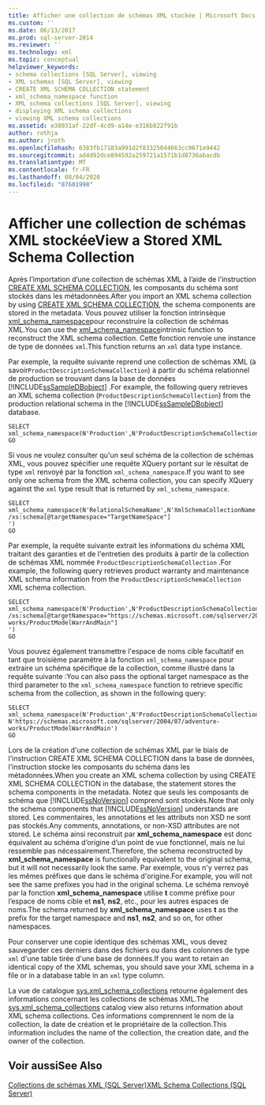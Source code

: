 ```yaml
---
title: Afficher une collection de schémas XML stockée | Microsoft Docs
ms.custom: ''
ms.date: 06/13/2017
ms.prod: sql-server-2014
ms.reviewer: ''
ms.technology: xml
ms.topic: conceptual
helpviewer_keywords:
- schema collections [SQL Server], viewing
- XML schemas [SQL Server], viewing
- CREATE XML SCHEMA COLLECTION statement
- xml_schema_namespace function
- XML schema collections [SQL Server], viewing
- displaying XML schema collections
- viewing XML schema collections
ms.assetid: e38031af-22df-4cd9-a14e-e316b822f91b
author: rothja
ms.author: jroth
ms.openlocfilehash: 6383fb17183a991d2f83325044663cc9671e9442
ms.sourcegitcommit: ad4d92dce894592a259721a1571b1d8736abacdb
ms.translationtype: MT
ms.contentlocale: fr-FR
ms.lasthandoff: 08/04/2020
ms.locfileid: "87601998"
---
```

# <a name="view-a-stored-xml-schema-collection"></a><span data-ttu-id="57df2-102">Afficher une collection de schémas XML stockée</span><span class="sxs-lookup"><span data-stu-id="57df2-102">View a Stored XML Schema Collection</span></span>
  <span data-ttu-id="57df2-103">Après l’importation d’une collection de schémas XML à l’aide de l’instruction [CREATE XML SCHEMA COLLECTION](/sql/t-sql/statements/create-xml-schema-collection-transact-sql), les composants du schéma sont stockés dans les métadonnées.</span><span class="sxs-lookup"><span data-stu-id="57df2-103">After you import an XML schema collection by using [CREATE XML SCHEMA COLLECTION](/sql/t-sql/statements/create-xml-schema-collection-transact-sql), the schema components are stored in the metadata.</span></span> <span data-ttu-id="57df2-104">Vous pouvez utiliser la fonction intrinsèque [xml_schema_namespace](/sql/t-sql/xml/xml-schema-namespace)pour reconstruire la collection de schémas XML.</span><span class="sxs-lookup"><span data-stu-id="57df2-104">You can use the [xml_schema_namespace](/sql/t-sql/xml/xml-schema-namespace)intrinsic function to reconstruct the XML schema collection.</span></span> <span data-ttu-id="57df2-105">Cette fonction renvoie une instance de type de données `xml`.</span><span class="sxs-lookup"><span data-stu-id="57df2-105">This function returns an `xml` data type instance.</span></span>  
  
 <span data-ttu-id="57df2-106">Par exemple, la requête suivante reprend une collection de schémas XML (à savoir`ProductDescriptionSchemaCollection`) à partir du schéma relationnel de production se trouvant dans la base de données [!INCLUDE[ssSampleDBobject](../../includes/sssampledbobject-md.md)] .</span><span class="sxs-lookup"><span data-stu-id="57df2-106">For example, the following query retrieves an XML schema collection (`ProductDescriptionSchemaCollection`) from the production relational schema in the [!INCLUDE[ssSampleDBobject](../../includes/sssampledbobject-md.md)] database.</span></span>  
  
```  
SELECT xml_schema_namespace(N'Production',N'ProductDescriptionSchemaCollection')  
GO  
```  
  
 <span data-ttu-id="57df2-107">Si vous ne voulez consulter qu'un seul schéma de la collection de schémas XML, vous pouvez spécifier une requête XQuery portant sur le résultat de type `xml` renvoyé par la fonction `xml_schema_namespace`.</span><span class="sxs-lookup"><span data-stu-id="57df2-107">If you want to see only one schema from the XML schema collection, you can specify XQuery against the `xml` type result that is returned by `xml_schema_namespace`.</span></span>  
  
```  
SELECT xml_schema_namespace(N'RelationalSchemaName',N'XmlSchemaCollectionName').query('  
/xs:schema[@targetNamespace="TargetNameSpace"]  
')  
GO  
```  
  
 <span data-ttu-id="57df2-108">Par exemple, la requête suivante extrait les informations du schéma XML traitant des garanties et de l'entretien des produits à partir de la collection de schémas XML nommée `ProductDescriptionSchemaCollection` .</span><span class="sxs-lookup"><span data-stu-id="57df2-108">For example, the following query retrieves product warranty and maintenance XML schema information from the `ProductDescriptionSchemaCollection` XML schema collection.</span></span>  
  
```  
SELECT xml_schema_namespace(N'Production',N'ProductDescriptionSchemaCollection').query('  
/xs:schema[@targetNamespace="https://schemas.microsoft.com/sqlserver/2004/07/adventure-works/ProductModelWarrAndMain"]  
')  
GO  
```  
  
 <span data-ttu-id="57df2-109">Vous pouvez également transmettre l'espace de noms cible facultatif en tant que troisième paramètre à la fonction `xml_schema_namespace` pour extraire un schéma spécifique de la collection, comme illustré dans la requête suivante :</span><span class="sxs-lookup"><span data-stu-id="57df2-109">You can also pass the optional target namespace as the third parameter to the `xml_schema_namespace` function to retrieve specific schema from the collection, as shown in the following query:</span></span>  
  
```  
SELECT xml_schema_namespace(N'Production',N'ProductDescriptionSchemaCollection', N'https://schemas.microsoft.com/sqlserver/2004/07/adventure-works/ProductModelWarrAndMain')  
GO  
```  
  
 <span data-ttu-id="57df2-110">Lors de la création d'une collection de schémas XML par le biais de l'instruction CREATE XML SCHEMA COLLECTION dans la base de données, l'instruction stocke les composants du schéma dans les métadonnées.</span><span class="sxs-lookup"><span data-stu-id="57df2-110">When you create an XML schema collection by using CREATE XML SCHEMA COLLECTION in the database, the statement stores the schema components in the metadata.</span></span> <span data-ttu-id="57df2-111">Notez que seuls les composants de schéma que [!INCLUDE[ssNoVersion](../../includes/ssnoversion-md.md)] comprend sont stockés.</span><span class="sxs-lookup"><span data-stu-id="57df2-111">Note that only the schema components that [!INCLUDE[ssNoVersion](../../includes/ssnoversion-md.md)] understands are stored.</span></span> <span data-ttu-id="57df2-112">Les commentaires, les annotations et les attributs non XSD ne sont pas stockés.</span><span class="sxs-lookup"><span data-stu-id="57df2-112">Any comments, annotations, or non-XSD attributes are not stored.</span></span> <span data-ttu-id="57df2-113">Le schéma ainsi reconstruit par **xml_schema_namespace** est donc équivalent au schéma d’origine d’un point de vue fonctionnel, mais ne lui ressemble pas nécessairement.</span><span class="sxs-lookup"><span data-stu-id="57df2-113">Therefore, the schema reconstructed by **xml_schema_namespace** is functionally equivalent to the original schema, but it will not necessarily look the same.</span></span> <span data-ttu-id="57df2-114">Par exemple, vous n'y verrez pas les mêmes préfixes que dans le schéma d'origine.</span><span class="sxs-lookup"><span data-stu-id="57df2-114">For example, you will not see the same prefixes you had in the original schema.</span></span> <span data-ttu-id="57df2-115">Le schéma renvoyé par la fonction **xml_schema_namespace** utilise **t** comme préfixe pour l’espace de noms cible et **ns1**, **ns2**, etc., pour les autres espaces de noms.</span><span class="sxs-lookup"><span data-stu-id="57df2-115">The schema returned by **xml_schema_namespace** uses **t** as the prefix for the target namespace and **ns1**, **ns2**, and so on, for other namespaces.</span></span>  
  
 <span data-ttu-id="57df2-116">Pour conserver une copie identique des schémas XML, vous devez sauvegarder ces derniers dans des fichiers ou dans des colonnes de type `xml` d'une table tirée d'une base de données.</span><span class="sxs-lookup"><span data-stu-id="57df2-116">If you want to retain an identical copy of the XML schemas, you should save your XML schema in a file or in a database table in an `xml` type column.</span></span>  
  
 <span data-ttu-id="57df2-117">La vue de catalogue [sys.xml_schema_collections](/sql/relational-databases/system-catalog-views/sys-xml-schema-collections-transact-sql) retourne également des informations concernant les collections de schémas XML.</span><span class="sxs-lookup"><span data-stu-id="57df2-117">The [sys.xml_schema_collections](/sql/relational-databases/system-catalog-views/sys-xml-schema-collections-transact-sql) catalog view also returns information about XML schema collections.</span></span> <span data-ttu-id="57df2-118">Ces informations comprennent le nom de la collection, la date de création et le propriétaire de la	collection.</span><span class="sxs-lookup"><span data-stu-id="57df2-118">This information includes the name of the collection, the creation date, and the owner of the collection.</span></span>  
  
## <a name="see-also"></a><span data-ttu-id="57df2-119">Voir aussi</span><span class="sxs-lookup"><span data-stu-id="57df2-119">See Also</span></span>  
 [<span data-ttu-id="57df2-120">Collections de schémas XML &#40;SQL Server&#41;</span><span class="sxs-lookup"><span data-stu-id="57df2-120">XML Schema Collections &#40;SQL Server&#41;</span></span>](xml-schema-collections-sql-server.md)  
  
  
